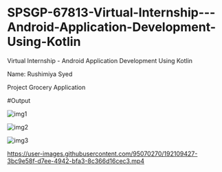# SPSGP-67813-Virtual-Internship---Android-Application-Development-Using-Kotlin

Virtual Internship - Android Application Development Using Kotlin

Name: Rushimiya Syed

Project
Grocery Application 


#Output

![img1](https://user-images.githubusercontent.com/95070270/192109290-c59377cd-6612-4aee-b715-31cee90b401f.png) 

![img2](https://user-images.githubusercontent.com/95070270/192109305-e690dc81-4cbc-4131-88b0-7a132082f5a1.png)

![img3](https://user-images.githubusercontent.com/95070270/192109309-a4cc0d85-4b41-47e0-ad7c-35e28c4e36d0.png)


https://user-images.githubusercontent.com/95070270/192109427-3bc9e58f-d7ee-4942-bfa3-8c366d16cec3.mp4

